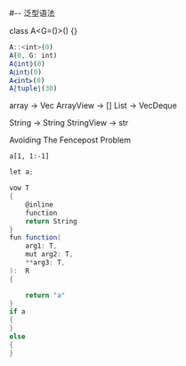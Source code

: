 #-- 泛型语法


class A<G=()>() {}

```js
A::<int>(0)
A(0, G: int)
A⦇int⦈(0)
A⦅int⦆(0)
A⦓int⦔(0)
A⟅tuple⟆(30)
```



array -> Vec
ArrayView -> []
List -> VecDeque


String -> String
StringView -> str

Avoiding The Fencepost Problem

```
a[1, 1:-1]
```


```scala
let a;

vow T 
{
    @inline
    function
    return String
}
fun function(
    arg1: T,
    mut arg2: T,
    **arg3: T,
):  R
{

    return "a"
}
if a 
{
}
else
{
}
```
